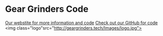 #     Gear Grinders Code

[Our webstite for more information and code](http://geargrinders.tech)
[Check out our GitHub for code](https://github.com/GearGrindersRobotics)
<img class="logo"src="http://geargrinders.tech/Images/logo.jpg">
<style>
.logo{
  border-radius: 10px;
  width: 100px;
  height: 100px; 
  position: absolute;
  left: 25vw;
  transition-duration: 300ms;
}

.logo:hover{
  width: 200px;
  height: 200px;  
  transition-duration: 300ms;
}
</style>